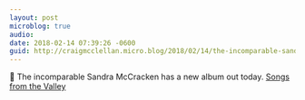 ```yaml
---
layout: post
microblog: true
audio: 
date: 2018-02-14 07:39:26 -0600
guid: http://craigmcclellan.micro.blog/2018/02/14/the-incomparable-sandra.html
---
```

🎵 The incomparable Sandra McCracken has a new album out today. [Songs from the Valley](https://itunes.apple.com/us/album/songs-from-the-valley/1336299793?uo=4&at=1l3vwJx&ct=microblog)
